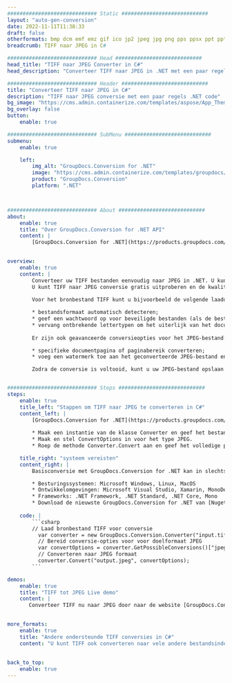 ```yaml
---
############################# Static ############################
layout: "auto-gen-conversion"
date: 2022-11-11T11:38:33
draft: false
otherformats: bmp dcm emf emz gif ico jp2 jpeg jpg png pps ppsx ppt pptx psb psd svg svgz tga tif tiff webp wmf wmz
breadcrumb: TIFF naar JPEG in C#

############################# Head ############################
head_title: "TIFF naar JPEG Converter in C#"
head_description: "Converteer TIFF naar JPEG in .NET met een paar regels code. Gebruik de GroupDocs Document Conversion API om meer dan 160 bestandsformaten te converteren."

############################# Header ############################
title: "Converteer TIFF naar JPEG in C#"
description: "TIFF naar JPEG conversie met een paar regels .NET code"
bg_image: "https://cms.admin.containerize.com/templates/aspose/App_Themes/V3/images/bg/header1.png"
bg_overlay: false
button:
    enable: true

############################# SubMenu ############################
submenu:
    enable: true

    left:
        img_alt: "GroupDocs.Conversion for .NET"
        image: "https://cms.admin.containerize.com/templates/groupdocs/images/product-logos/90x90-noborder/groupdocs-conversion-net.png"
        product: "GroupDocs.Conversion"
        platform: ".NET"



############################# About ############################
about:
    enable: true
    title: "Over GroupDocs.Conversion for .NET API"
    content: |
        [GroupDocs.Conversion for .NET](https://products.groupdocs.com/conversion/net/) kan worden gebruikt om Microsoft Word, Excel, PowerPoint, PDF, Visio en andere formaten te converteren. GroupDocs.Conversion is een standalone API die geschikt is voor back-end en interne systemen waar hoge prestaties vereist zijn. Het is niet afhankelijk van software zoals Microsoft of Open Office.
    

overview:
    enable: true
    content: |
        Converteer uw TIFF bestanden eenvoudig naar JPEG in .NET. U kunt slechts een paar C# coderegels gebruiken op elk platform naar keuze, zoals - Windows, Linux, macOS.
        U kunt TIFF naar JPEG conversie gratis uitproberen en de kwaliteit van de conversieresultaten evalueren. Naast eenvoudige scenario's voor bestandsconversie kunt u meer geavanceerde opties proberen voor het laden van het bronbestand TIFF en voor het opslaan van het JPEG-uitvoerresultaat. 
        
        Voor het bronbestand TIFF kunt u bijvoorbeeld de volgende laadopties gebruiken:

        * bestandsformaat automatisch detecteren;
        * geef een wachtwoord op voor beveiligde bestanden (als de bestandsindeling dit ondersteunt);
        * vervang ontbrekende lettertypen om het uiterlijk van het document te behouden.
        
        Er zijn ook geavanceerde conversieopties voor het JPEG-bestand:

        * specifieke documentpagina of paginabereik converteren;
        * voeg een watermerk toe aan het geconverteerde JPEG-bestand en nog veel meer.

        Zodra de conversie is voltooid, kunt u uw JPEG-bestand opslaan in het lokale bestandspad of in opslag van derden, zoals FTP, Amazon S3, Google Drive, Dropbox enz. Let op: om TIFF naar {{ te converteren) TO}} er is geen extra software nodig, zoals MS Office, Open Office, Adobe Acrobat Reader enz.


############################# Steps ############################
steps:
    enable: true
    title_left: "Stappen om TIFF naar JPEG te converteren in C#"
    content_left: |
        [GroupDocs.Conversion for .NET](https://products.groupdocs.com/conversion/net/) maakt het gemakkelijk voor ontwikkelaars om een ​​TIFF bestand naar JPEG te converteren met een paar regels code.
        
        * Maak een instantie van de klasse Converter en geef het bestand TIFF het volledige pad
        * Maak en stel ConvertOptions in voor het type JPEG.
        * Roep de methode Converter.Convert aan en geef het volledige pad en formaat (JPEG) door als parameter

    title_right: "systeem vereisten"
    content_right: |
        Basisconversie met GroupDocs.Conversion for .NET kan in slechts een paar eenvoudige stappen worden gedaan. Onze API's worden ondersteund op alle belangrijke platforms en besturingssystemen. Voordat u de onderstaande code uitvoert, moet u ervoor zorgen dat de volgende vereisten op uw systeem zijn geïnstalleerd.

        * Besturingssystemen: Microsoft Windows, Linux, MacOS
        * Ontwikkelomgevingen: Microsoft Visual Studio, Xamarin, MonoDevelop
        * Frameworks: .NET Framework, .NET Standard, .NET Core, Mono
        * Download de nieuwste GroupDocs.Conversion for .NET van [Nuget](https://www.nuget.org/packages/groupdocs.conversion)
         
    code: |
        ```csharp    
        // Laad bronbestand TIFF voor conversie
          var converter = new GroupDocs.Conversion.Converter("input.tiff");
          // Bereid conversie-opties voor voor doelformaat JPEG
          var convertOptions = converter.GetPossibleConversions()["jpeg"].ConvertOptions;
          // Converteren naar JPEG formaat
          converter.Convert("output.jpeg", convertOptions);
        ```

demos:
    enable: true
    title: "TIFF tot JPEG Live demo"
    content: |
       Converteer TIFF nu naar JPEG door naar de website [GroupDocs.Conversion App](https://products.groupdocs.app/conversion/family) te gaan. Online demo heeft de volgende voordelen:
          

more_formats:
    enable: true
    title: "Andere ondersteunde TIFF conversies in C#"
    content: "U kunt TIFF ook converteren naar vele andere bestandsindelingen. Zie de lijst hieronder."
       
       
back_to_top:
    enable: true
---
```

